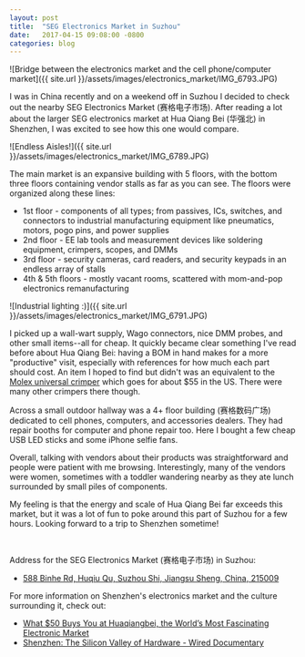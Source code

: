 ```yaml
---
layout: post
title:  "SEG Electronics Market in Suzhou"
date:   2017-04-15 09:08:00 -0800
categories: blog
---
```


![Bridge between the electronics market and the cell phone/computer market]({{ site.url }}/assets/images/electronics_market/IMG_6793.JPG)

I was in China recently and on a weekend off in Suzhou I decided to check out the nearby SEG Electronics Market (赛格电子市场). After reading a lot about the larger SEG electronics market at Hua Qiang Bei (华强北) in Shenzhen, I was excited to see how this one would compare.

![Endless Aisles!]({{ site.url }}/assets/images/electronics_market/IMG_6789.JPG)

The main market is an expansive building with 5 floors, with the bottom three floors containing vendor stalls as far as you can see. The floors were organized along these lines:
* 1st floor - components of all types; from passives, ICs, switches, and connectors to industrial manufacturing equipment like pneumatics, motors, pogo pins, and power supplies
* 2nd floor - EE lab tools and measurement devices like soldering equipment, crimpers, scopes, and DMMs
* 3rd floor - security cameras, card readers, and security keypads in an endless array of stalls
* 4th & 5th floors - mostly vacant rooms, scattered with mom-and-pop electronics remanufacturing

![Industrial lighting :)]({{ site.url }}/assets/images/electronics_market/IMG_6791.JPG)

I picked up a wall-wart supply, Wago connectors, nice DMM probes, and other small items--all for cheap. It quickly became clear something I've read before about Hua Qiang Bei: having a BOM in hand makes for a more "productive" visit, especially with references for how much each part should cost. An item I hoped to find but didn't was an equivalent to the [Molex universal crimper](https://www.amazon.com/Molex-63811-1000-Service-Grade-Crimping/dp/B00OVF2AKI) which goes for about $55 in the US. There were many other crimpers there though.

Across a small outdoor hallway was a 4+ floor building (赛格数码广场) dedicated to cell phones, computers, and accessories dealers. They had repair booths for computer and phone repair too. Here I bought a few cheap USB LED sticks and some iPhone selfie fans.

Overall, talking with vendors about their products was straightforward and people were patient with me browsing. Interestingly, many of the vendors were women, sometimes with a toddler wandering nearby as they ate lunch surrounded by small piles of components.

My feeling is that the energy and scale of Hua Qiang Bei far exceeds this market, but it was a lot of fun to poke around this part of Suzhou for a few hours. Looking forward to a trip to Shenzhen sometime!


<br>

Address for the SEG Electronics Market (赛格电子市场) in Suzhou:
* [588 Binhe Rd, Huqiu Qu, Suzhou Shi, Jiangsu Sheng, China, 215009](https://www.google.com/webhp?sourceid=chrome-instant&rlz=1C1CHBF_enUS727US727&ion=1&espv=2&ie=UTF-8#q=%E8%B5%9B%E6%A0%BC%E5%9F%8E+%E8%8B%8F%E5%B7%9E&rflfq=1&rlha=0&rllag=31286047,120859241,27235&tbm=lcl&tbs=lrf:!3sEAE,lf:1,lf_ui:2&rldoc=1&rlfi=hd:;si:2473990821349813799;mv:!1m3!1d1920.2212999358073!2d120.57415773816751!3d31.282173151608113!3m2!1i955!2i865!4f13.1;tbs:lrf:!3sEAE,lf:1,lf_ui:2)

For more information on Shenzhen's electronics market and the culture surrounding it, check out:
* [What $50 Buys You at Huaqiangbei, the World’s Most Fascinating Electronic Market](https://shift.newco.co/what-50-buys-you-at-huaqiangbei-the-worlds-most-fascinating-electronics-market-f0384d9fca32)
* [Shenzhen: The Silicon Valley of Hardware - Wired Documentary](https://www.youtube.com/watch?v=SGJ5cZnoodY)
